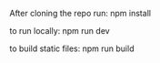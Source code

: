 
After cloning the repo run:
	npm install

to run locally:
	npm run dev

to build static files:
	npm run build

